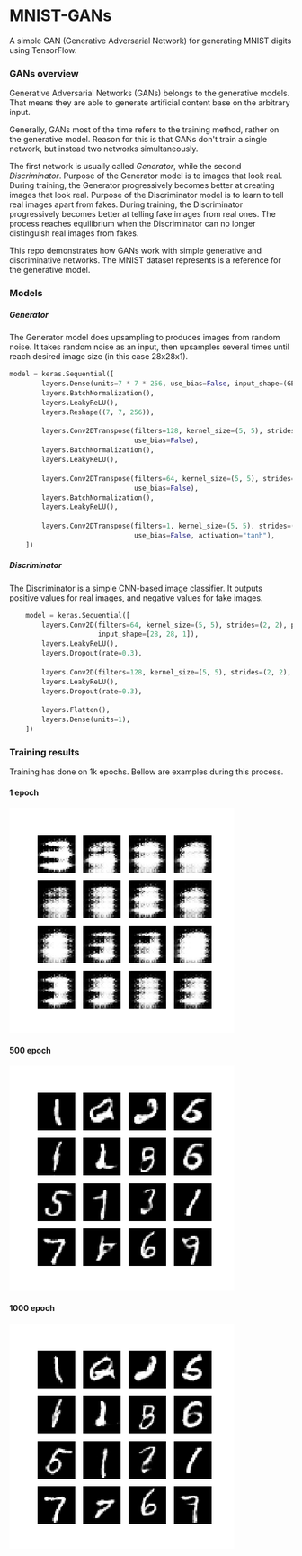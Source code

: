 # MNIST-GANs
A simple GAN (Generative Adversarial Network) for generating MNIST digits using TensorFlow.

### GANs overview
Generative Adversarial Networks (GANs) belongs to the generative models. That means they are able to generate artificial content base on the arbitrary input. 

Generally, GANs most of the time refers to the training method, rather on the generative model. Reason for this is that GANs don't train a single network, but instead two networks simultaneously.

The first network is usually called _Generator_, while the second _Discriminator_. Purpose of the Generator model is to images that look real. During training, the Generator progressively becomes better at creating images that look real. Purpose of the Discriminator model is to learn to tell real images apart from fakes. During training, the Discriminator progressively becomes better at telling fake images from real ones. The process reaches equilibrium when the Discriminator can no longer distinguish real images from fakes.

This repo demonstrates how GANs work with simple generative and discriminative networks.  The MNIST dataset represents is a reference for the generative model.

### Models
##### Generator
The Generator model does upsampling to produces images from random noise. It takes random noise as an input, then upsamples several times until reach desired image size (in this case 28x28x1).

```python
model = keras.Sequential([
        layers.Dense(units=7 * 7 * 256, use_bias=False, input_shape=(GEN_NOISE_INPUT_SHAPE,)),
        layers.BatchNormalization(),
        layers.LeakyReLU(),
        layers.Reshape((7, 7, 256)),

        layers.Conv2DTranspose(filters=128, kernel_size=(5, 5), strides=(1, 1), padding="same", 
                               use_bias=False),
        layers.BatchNormalization(),
        layers.LeakyReLU(),

        layers.Conv2DTranspose(filters=64, kernel_size=(5, 5), strides=(2, 2), padding="same", 
                               use_bias=False),
        layers.BatchNormalization(),
        layers.LeakyReLU(),

        layers.Conv2DTranspose(filters=1, kernel_size=(5, 5), strides=(2, 2), padding="same", 
                               use_bias=False, activation="tanh"),
    ])
```

##### Discriminator
The Discriminator is a simple CNN-based image classifier. It outputs positive values for real images, and negative values for fake images.

```python
    model = keras.Sequential([
        layers.Conv2D(filters=64, kernel_size=(5, 5), strides=(2, 2), padding='same', 
                      input_shape=[28, 28, 1]),
        layers.LeakyReLU(),
        layers.Dropout(rate=0.3),

        layers.Conv2D(filters=128, kernel_size=(5, 5), strides=(2, 2), padding='same'),
        layers.LeakyReLU(),
        layers.Dropout(rate=0.3),

        layers.Flatten(),
        layers.Dense(units=1),
    ])
```

### Training results
Training has done on 1k epochs. Bellow are examples during this process.

#### 1 epoch
![After 1 epoch](assets/images/image_at_epoch_0001.png)

#### 500 epoch
![After 500 epoch](assets/images/image_at_epoch_0500.png)

#### 1000 epoch
![After 1000 epoch](assets/images/image_at_epoch_1000.png)